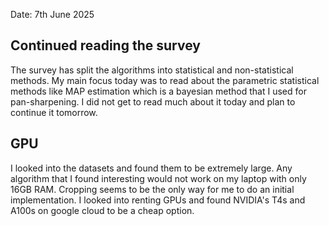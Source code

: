 Date: 7th June 2025

## Continued reading the survey
The survey has split the algorithms into statistical and non-statistical methods. My main focus today was to read about the parametric statistical methods like MAP estimation which is a bayesian method that I used for pan-sharpening. I did not get to read much about it today and plan to continue it tomorrow.

## GPU
I looked into the datasets and found them to be extremely large. Any algorithm that I found interesting would not work on my laptop with only 16GB RAM. Cropping seems to be the only way for me to do an initial implementation. I looked into renting GPUs and found NVIDIA's T4s and A100s on google cloud to be a cheap option. 
